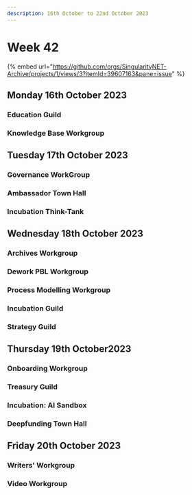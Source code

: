 ```yaml
---
description: 16th October to 22nd October 2023
---
```


# Week 42

{% embed url="https://github.com/orgs/SingularityNET-Archive/projects/1/views/3?itemId=39607163&pane=issue" %}

## Monday 16th October 2023 <a href="#docs-internal-guid-4b389c9a-7fff-36eb-379b-f302c6d49b59" id="docs-internal-guid-4b389c9a-7fff-36eb-379b-f302c6d49b59"></a>

### Education Guild

### Knowledge Base Workgroup

## Tuesday 17th October 2023

### Governance WorkGroup

### Ambassador Town Hall

### Incubation Think-Tank

## Wednesday 18th October 2023

### Archives Workgroup

### Dework PBL Workgroup

### Process Modelling Workgroup

### Incubation Guild

### Strategy Guild

## Thursday 19th October2023

### Onboarding Workgroup

### Treasury Guild

### Incubation: AI Sandbox

### Deepfunding Town Hall

## Friday 20th October 2023

### Writers' Workgroup

### Video Workgroup
